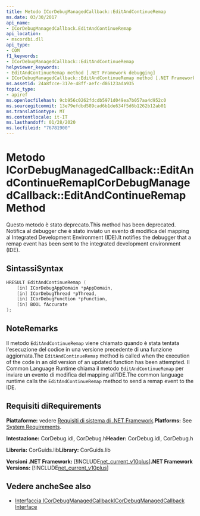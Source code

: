 ```yaml
---
title: Metodo ICorDebugManagedCallback::EditAndContinueRemap
ms.date: 03/30/2017
api_name:
- ICorDebugManagedCallback.EditAndContinueRemap
api_location:
- mscordbi.dll
api_type:
- COM
f1_keywords:
- ICorDebugManagedCallback::EditAndContinueRemap
helpviewer_keywords:
- EditAndContinueRemap method [.NET Framework debugging]
- ICorDebugManagedCallback::EditAndContinueRemap method [.NET Framework debugging]
ms.assetid: 24a8fcce-317e-48ff-aefc-d86123ada935
topic_type:
- apiref
ms.openlocfilehash: 9cb956c0262fdcdb5971d049ea7b057aa4d952c0
ms.sourcegitcommit: 13e79efdbd589cad6b1de634f5d6b1262b12ab01
ms.translationtype: MT
ms.contentlocale: it-IT
ms.lasthandoff: 01/28/2020
ms.locfileid: "76781900"
---
```

# <a name="icordebugmanagedcallbackeditandcontinueremap-method"></a><span data-ttu-id="7e99b-102">Metodo ICorDebugManagedCallback::EditAndContinueRemap</span><span class="sxs-lookup"><span data-stu-id="7e99b-102">ICorDebugManagedCallback::EditAndContinueRemap Method</span></span>
<span data-ttu-id="7e99b-103">Questo metodo è stato deprecato.</span><span class="sxs-lookup"><span data-stu-id="7e99b-103">This method has been deprecated.</span></span> <span data-ttu-id="7e99b-104">Notifica al debugger che è stato inviato un evento di modifica del mapping al Integrated Development Environment (IDE).</span><span class="sxs-lookup"><span data-stu-id="7e99b-104">It notifies the debugger that a remap event has been sent to the integrated development environment (IDE).</span></span>  
  
## <a name="syntax"></a><span data-ttu-id="7e99b-105">Sintassi</span><span class="sxs-lookup"><span data-stu-id="7e99b-105">Syntax</span></span>  
  
```cpp  
HRESULT EditAndContinueRemap (  
    [in] ICorDebugAppDomain *pAppDomain,  
    [in] ICorDebugThread *pThread,  
    [in] ICorDebugFunction *pFunction,  
    [in] BOOL fAccurate  
);  
```  
  
## <a name="remarks"></a><span data-ttu-id="7e99b-106">Note</span><span class="sxs-lookup"><span data-stu-id="7e99b-106">Remarks</span></span>  
 <span data-ttu-id="7e99b-107">Il metodo `EditAndContinueRemap` viene chiamato quando è stata tentata l'esecuzione del codice in una versione precedente di una funzione aggiornata.</span><span class="sxs-lookup"><span data-stu-id="7e99b-107">The `EditAndContinueRemap` method is called when the execution of the code in an old version of an updated function has been attempted.</span></span> <span data-ttu-id="7e99b-108">Il Common Language Runtime chiama il metodo `EditAndContinueRemap` per inviare un evento di modifica del mapping all'IDE.</span><span class="sxs-lookup"><span data-stu-id="7e99b-108">The common language runtime calls the `EditAndContinueRemap` method to send a remap event to the IDE.</span></span>  
  
## <a name="requirements"></a><span data-ttu-id="7e99b-109">Requisiti di</span><span class="sxs-lookup"><span data-stu-id="7e99b-109">Requirements</span></span>  
 <span data-ttu-id="7e99b-110">**Piattaforme:** vedere [Requisiti di sistema di .NET Framework](../../../../docs/framework/get-started/system-requirements.md).</span><span class="sxs-lookup"><span data-stu-id="7e99b-110">**Platforms:** See [System Requirements](../../../../docs/framework/get-started/system-requirements.md).</span></span>  
  
 <span data-ttu-id="7e99b-111">**Intestazione:** CorDebug.idl, CorDebug.h</span><span class="sxs-lookup"><span data-stu-id="7e99b-111">**Header:** CorDebug.idl, CorDebug.h</span></span>  
  
 <span data-ttu-id="7e99b-112">**Libreria:** CorGuids.lib</span><span class="sxs-lookup"><span data-stu-id="7e99b-112">**Library:** CorGuids.lib</span></span>  
  
 <span data-ttu-id="7e99b-113">**Versioni .NET Framework:** [!INCLUDE[net_current_v10plus](../../../../includes/net-current-v10plus-md.md)]</span><span class="sxs-lookup"><span data-stu-id="7e99b-113">**.NET Framework Versions:** [!INCLUDE[net_current_v10plus](../../../../includes/net-current-v10plus-md.md)]</span></span>  
  
## <a name="see-also"></a><span data-ttu-id="7e99b-114">Vedere anche</span><span class="sxs-lookup"><span data-stu-id="7e99b-114">See also</span></span>

- [<span data-ttu-id="7e99b-115">Interfaccia ICorDebugManagedCallback</span><span class="sxs-lookup"><span data-stu-id="7e99b-115">ICorDebugManagedCallback Interface</span></span>](icordebugmanagedcallback-interface.md)
